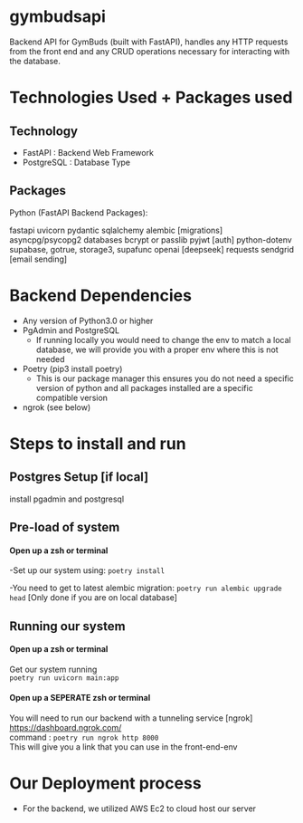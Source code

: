 # gymbudsapi

Backend API for GymBuds (built with FastAPI), handles any HTTP requests from the front end and any CRUD operations necessary for interacting with the database.

# Technologies Used + Packages used

## Technology

- FastAPI : Backend Web Framework
- PostgreSQL : Database Type

## Packages

Python (FastAPI Backend Packages):

fastapi
uvicorn
pydantic
sqlalchemy
alembic [migrations]
asyncpg/psycopg2
databases
bcrypt or passlib
pyjwt [auth]
python-dotenv
supabase, gotrue, storage3, supafunc
openai [deepseek]
requests
sendgrid [email sending]

# Backend Dependencies

- Any version of Python3.0 or higher
- PgAdmin and PostgreSQL
  - If running locally you would need to change the env to match a local database, we will provide you with a proper env where this is not needed
- Poetry (pip3 install poetry)
  - This is our package manager this ensures you do not need a specific version of python and all packages installed are a specific compatible version
- ngrok (see below)

# Steps to install and run

## Postgres Setup [if local]

install pgadmin and postgresql

## Pre-load of system

#### Open up a zsh or terminal

-Set up our system using: `poetry install`

-You need to get to latest alembic migration: `poetry run alembic upgrade head` [Only done if you are on local database]

## Running our system

#### Open up a zsh or terminal

Get our system running <br>
`poetry run uvicorn main:app`

#### Open up a SEPERATE zsh or terminal

You will need to run our backend with a tunneling service [ngrok] <br>
https://dashboard.ngrok.com/ <br>
command : `poetry run ngrok http 8000` <br>
This will give you a link that you can use in the front-end-env

# Our Deployment process

- For the backend, we utilized AWS Ec2 to cloud host our server
